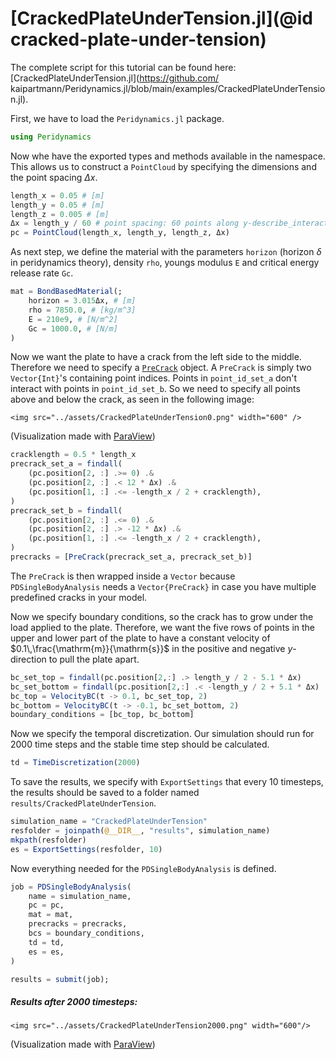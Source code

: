 # [CrackedPlateUnderTension.jl](@id cracked-plate-under-tension)

The complete script for this tutorial can be found here: [CrackedPlateUnderTension.jl](https://github.com/ kaipartmann/Peridynamics.jl/blob/main/examples/CrackedPlateUnderTension.jl).

First, we have to load the `Peridynamics.jl` package.

```julia
using Peridynamics
```

Now whe have the exported types and methods available in the namespace.
This allows us to construct a `PointCloud` by specifying the dimensions and the point spacing $\Delta x$.

```julia
length_x = 0.05 # [m]
length_y = 0.05 # [m]
length_z = 0.005 # [m]
Δx = length_y / 60 # point spacing: 60 points along y-describe_interactions
pc = PointCloud(length_x, length_y, length_z, Δx)
```

As next step, we define the material with the parameters `horizon` (horizon $\delta$ in peridynamics theory), density `rho`, youngs modulus `E` and critical energy release rate `Gc`.

```julia
mat = BondBasedMaterial(;
    horizon = 3.015Δx, # [m]
    rho = 7850.0, # [kg/m^3]
    E = 210e9, # [N/m^2]
    Gc = 1000.0, # [N/m]
)
```

Now we want the plate to have a crack from the left side to the middle.
Therefore we need to specify a [`PreCrack`](@ref) object.
A `PreCrack` is simply two `Vector{Int}`'s containing point indices.
Points in `point_id_set_a` don't interact with points in  `point_id_set_b`.
So we need to specify all points above and below the crack, as seen in the following image:

```@raw html
<img src="../assets/CrackedPlateUnderTension0.png" width="600" />
```
(Visualization made with [ParaView](https://www.paraview.org))

```julia
cracklength = 0.5 * length_x
precrack_set_a = findall(
    (pc.position[2, :] .>= 0) .&
    (pc.position[2, :] .< 12 * Δx) .&
    (pc.position[1, :] .<= -length_x / 2 + cracklength),
)
precrack_set_b = findall(
    (pc.position[2, :] .<= 0) .&
    (pc.position[2, :] .> -12 * Δx) .&
    (pc.position[1, :] .<= -length_x / 2 + cracklength),
)
precracks = [PreCrack(precrack_set_a, precrack_set_b)]
```

The `PreCrack` is then wrapped inside a `Vector` because `PDSingleBodyAnalysis` needs a `Vector{PreCrack}` in case you have multiple predefined cracks in your model.

Now we specify boundary conditions, so the crack has to grow under the load applied to the plate.
Therefore, we want the five rows of points in the upper and lower part of the plate to have a constant velocity of $0.1\,\frac{\mathrm{m}}{\mathrm{s}}$ in the positive and negative $y$-direction to pull the plate apart.

```julia
bc_set_top = findall(pc.position[2,:] .> length_y / 2 - 5.1 * Δx)
bc_set_bottom = findall(pc.position[2,:] .< -length_y / 2 + 5.1 * Δx)
bc_top = VelocityBC(t -> 0.1, bc_set_top, 2)
bc_bottom = VelocityBC(t -> -0.1, bc_set_bottom, 2)
boundary_conditions = [bc_top, bc_bottom]
```

Now we specify the temporal discretization.
Our simulation should run for 2000 time steps and the stable time step should be calculated.

```julia
td = TimeDiscretization(2000)
```

To save the results, we specify with `ExportSettings` that every 10 timesteps, the results should be saved to a folder named `results/CrackedPlateUnderTension`.

```julia
simulation_name = "CrackedPlateUnderTension"
resfolder = joinpath(@__DIR__, "results", simulation_name)
mkpath(resfolder)
es = ExportSettings(resfolder, 10)
```

Now everything needed for the `PDSingleBodyAnalysis` is defined.

```julia
job = PDSingleBodyAnalysis(
    name = simulation_name,
    pc = pc,
    mat = mat,
    precracks = precracks,
    bcs = boundary_conditions,
    td = td,
    es = es,
)
```
```julia
results = submit(job);
```

##### Results after 2000 timesteps:
```@raw html
<img src="../assets/CrackedPlateUnderTension2000.png" width="600"/>
```
(Visualization made with [ParaView](https://www.paraview.org))
